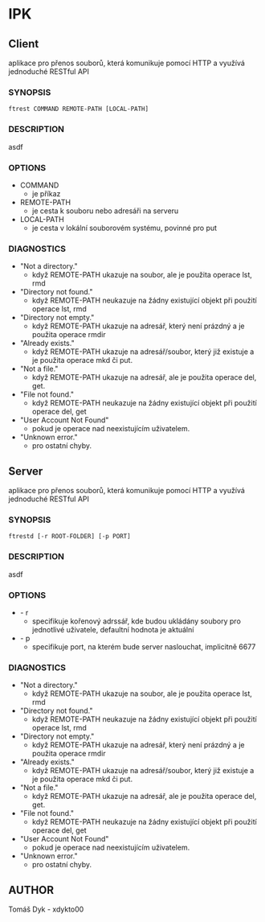 # IPK
## Client
 aplikace pro přenos souborů, která komunikuje pomocí HTTP a využívá jednoduché RESTful API

### SYNOPSIS
`ftrest COMMAND REMOTE-PATH [LOCAL-PATH]`

### DESCRIPTION
asdf

### OPTIONS
- COMMAND 
  - je příkaz 
- REMOTE-PATH
  - je cesta k souboru nebo adresáři na serveru
- LOCAL-PATH
  - je cesta v lokální souborovém systému, povinné pro put
  
### DIAGNOSTICS 
- "Not a directory." 
	- když REMOTE-PATH ukazuje na soubor, ale je použita operace lst, rmd
- "Directory not found." 
	- když REMOTE-PATH neukazuje na žádny existující objekt při použití operace lst, rmd
- "Directory not empty." 
	- když REMOTE-PATH ukazuje na adresář, který není prázdný a je použita operace rmdir
- "Already exists." 
	- když REMOTE-PATH ukazuje na adresář/soubor, který již existuje a je použita operace mkd či put.
- "Not a file." 
	- když REMOTE-PATH ukazuje na adresář, ale je použita operace del, get.
- "File not found." 
	- když REMOTE-PATH neukazuje na žádny existující objekt při použití operace del, get
- "User Account Not Found" 
	- pokud je operace nad neexistujícím uživatelem.
- "Unknown error." 
	- pro ostatní chyby.
  
  
## Server
 aplikace pro přenos souborů, která komunikuje pomocí HTTP a využívá jednoduché RESTful API

### SYNOPSIS
`ftrestd [-r ROOT-FOLDER] [-p PORT]`

### DESCRIPTION
asdf

### OPTIONS
- \- r
  - specifikuje kořenový adrssář, kde budou ukládány soubory pro jednotlivé uživatele, defaultní hodnota je aktuální 
- \- p
  - specifikuje port, na kterém bude server naslouchat, implicitně 6677

### DIAGNOSTICS 
- "Not a directory." 
	- když REMOTE-PATH ukazuje na soubor, ale je použita operace lst, rmd
- "Directory not found." 
	- když REMOTE-PATH neukazuje na žádny existující objekt při použití operace lst, rmd
- "Directory not empty." 
	- když REMOTE-PATH ukazuje na adresář, který není prázdný a je použita operace rmdir
- "Already exists." 
	- když REMOTE-PATH ukazuje na adresář/soubor, který již existuje a je použita operace mkd či put.
- "Not a file." 
	- když REMOTE-PATH ukazuje na adresář, ale je použita operace del, get.
- "File not found." 
	- když REMOTE-PATH neukazuje na žádny existující objekt při použití operace del, get
- "User Account Not Found" 
	- pokud je operace nad neexistujícím uživatelem.
- "Unknown error." 
	- pro ostatní chyby.
  
## AUTHOR
 Tomáš Dyk - xdykto00
